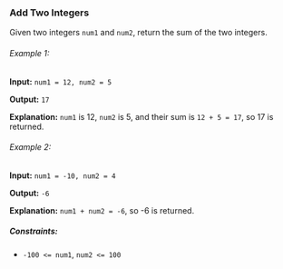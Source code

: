<h3>Add Two Integers</h3>

<p>Given two integers <code>num1</code> and <code>num2</code>, return the sum of the two integers.</p>

<h6>Example 1:</h6>
<p><b>Input:</b> <code>num1 = 12, num2 = 5</code></p>
<p><b>Output:</b> <code>17</code></p>
<p><b>Explanation:</b> <code>num1</code> is 12, <code>num2</code> is 5, and their sum is <code>12 + 5 = 17</code>, so 17 is returned.

<h6>Example 2:</h6>
<p><b>Input:</b> <code>num1 = -10, num2 = 4</code></p>
<p><b>Output:</b> <code>-6</code></p>
<p><b>Explanation:</b> <code>num1 + num2 = -6</code>, so -6 is returned.</p>

<h5>Constraints:</h5>
<ul>
    <li><code>-100 <= num1</code>, <code>num2 <= 100</code></li>
</ul>